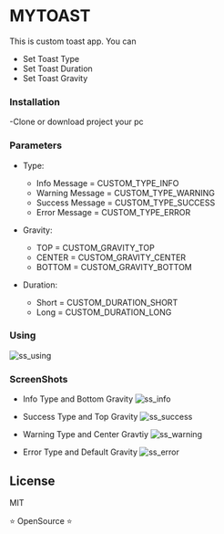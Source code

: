 # MYTOAST 

This is custom toast app. You can 
  - Set Toast Type
  - Set Toast Duration
  - Set Toast Gravity

### Installation

-Clone or download project your pc

### Parameters
 * Type:
    - Info Message = CUSTOM_TYPE_INFO
    - Warning Message = CUSTOM_TYPE_WARNING
    - Success Message = CUSTOM_TYPE_SUCCESS
    - Error Message = CUSTOM_TYPE_ERROR  

 * Gravity:
    - TOP = CUSTOM_GRAVITY_TOP
    - CENTER = CUSTOM_GRAVITY_CENTER
    - BOTTOM = CUSTOM_GRAVITY_BOTTOM

 * Duration:
    - Short = CUSTOM_DURATION_SHORT
    - Long = CUSTOM_DURATION_LONG

### Using

![ss_using](/screenshots/main.png)

### ScreenShots

* Info Type and Bottom Gravity
![ss_info](/screenshots/Screenshot_1583969050.png)

* Success Type and Top Gravity
![ss_success](/screenshots/Screenshot_1583969052.png)

* Warning Type and Center Gravtiy
![ss_warning](/screenshots/Screenshot_1583969054.png)

* Error Type and Default Gravity
![ss_error](/screenshots/Screenshot_1583969056.png)


License
----

MIT


:star: OpenSource :star: 
 
